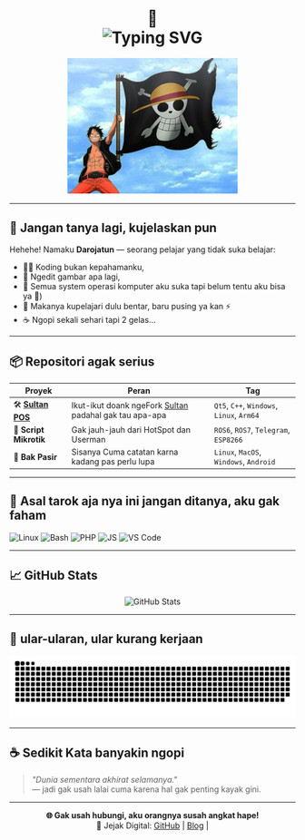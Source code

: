 <h1 align="center">
  🐍 <br>
  <img src="https://readme-typing-svg.demolab.com?font=Fira+Code&size=28&pause=1000&color=3BAF5D&center=true&vCenter=true&width=435&lines=Sarang+Ular+pulak+katanya;CChatGPT+memang+kurang+ajar." alt="Typing SVG" />
</h1>

<p align="center">
  <img src="lufi.jpg" width="300" alt="Makin bangsat aja Pemerintah Indonesia!! NGibarin bendera gini pun mau dipidanakan" />
</p>

---

## 🐍 Jangan tanya lagi, kujelaskan pun

Hehehe! Namaku **Darojatun** — seorang pelajar yang tidak suka belajar:
- 👨‍💻 Koding bukan kepahamanku,
- 🔧 Ngedit gambar apa lagi,
- 🐧 Semua system operasi komputer aku suka tapi belum tentu aku bisa ya 🌟)
- 📄 Makanya kupelajari dulu bentar, baru pusing ya kan ⚡
- ☕ Ngopi sekali sehari tapi 2 gelas...

---

## 📦 Repositori agak serius

| Proyek | Peran | Tag |
|--------|-----------|--------|
| 🛠️ <a href="https://github.com/darojatun/sultan-pos">**Sultan POS**</a> | Ikut-ikut doank ngeFork <a href="https://github.com/apinprastya/sultan">Sultan</a> padahal gak tau apa-apa | `Qt5`, `C++`, `Windows`, `Linux`, `Arm64` |
| 🔄 **Script Mikrotik** | Gak jauh-jauh dari HotSpot dan Userman | `ROS6`, `ROS7`, `Telegram`, `ESP8266` |
| 🧪 **Bak Pasir** | Sisanya Cuma catatan karna kadang pas perlu lupa | `Linux`, `MacOS`, `Windows`, `Android` |

---

## 🧰 Asal tarok aja nya ini jangan ditanya, aku gak faham

![Linux](https://img.shields.io/badge/Linux-FCC624?logo=linux&logoColor=black&style=for-the-badge)
![Bash](https://img.shields.io/badge/Bash-121011?logo=gnubash&logoColor=white&style=for-the-badge)
![PHP](https://img.shields.io/badge/PHP-777BB4?logo=php&logoColor=white&style=for-the-badge)
![JS](https://img.shields.io/badge/JavaScript-F7DF1E?logo=javascript&logoColor=black&style=for-the-badge)
![VS Code](https://img.shields.io/badge/VS_Code-007ACC?logo=visualstudiocode&logoColor=white&style=for-the-badge)

---

## 📈 GitHub Stats

<p align="center">
  <img src="https://github-readme-stats.vercel.app/api?username=darojatun&show_icons=true&theme=tokyonight" alt="GitHub Stats" />
</p>

---

## 🐍 ular-ularan, ular kurang kerjaan

<p align="center">
  <img src="https://raw.githubusercontent.com/Platane/snk/output/github-contribution-grid-snake-dark.svg" alt="snake eating my contribution graph" />
</p>

---

## ☕ Sedikit Kata banyakin ngopi

> _"Dunia sementara akhirat selamanya."_  
> — jadi gak usah lalai cuma karena hal gak penting kayak gini.

---

<p align="center">
  <b>🌐 Gak usah hubungi, aku orangnya susah angkat hape!</b><br>
  💬 Jejak Digital:
  <a href="https://darojatun.github.io/">GitHub</a> |
  <a href="https://blog.djatun.com">Blog</a> |
</p>
